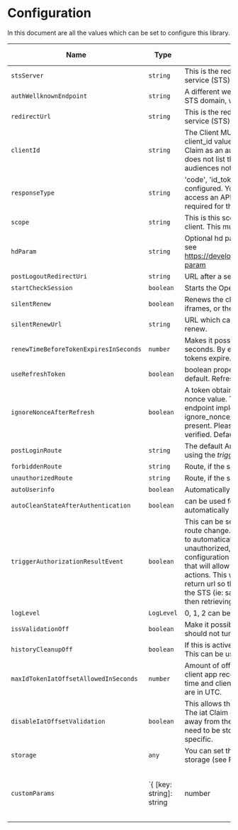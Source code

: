 # Configuration

In this document are all the values which can be set to configure this library.

| Name                                   | Type                                           | Description                                                | Required | Example Value |
| -------------------------------------- | ---------------------------------------------- | ---------------------------------------------------------- | -------- | ------------- |
| `stsServer`                            | `string`                                       | This is the redirect_url which was configured on the security token service (STS) server. | Yes      | Yes           |
| `authWellknownEndpoint`                | `string`                                       | A different well known endpoint can be defined instead of the used STS domain, with the standard postfix.                                                        | No       | No            |
| `redirectUrl`                          | `string`                                       | This is the redirect_url which was configured on the security token service (STS) server.                                                        | No       | No            |
| `clientId`                             | `string`                                       | The Client MUST validate that the aud (audience) Claim contains its client_id value registered at the Issuer identified by the iss (issuer) Claim as an audience. The ID Token MUST be rejected if the ID Token does not list the Client as a valid audience, or if it contains additional audiences not trusted by the Client.                                                        | No       | No            |
| `responseType`                         | `string`                                       | 'code', 'id_token token' or 'id_token' Name of the flow which can be configured. You must use the 'id_token token' flow, if you want to access an API or get user data from the server. The access_token is required for this, and only returned with this flow.                                                        | No       | No            |
| `scope`                                | `string`                                       | This is this scopes which are requested from the server from this client. This must match the STS server configuration.                                                        | No       | No            |
| `hdParam`                              | `string`                                       | Optional hd parameter for Google Auth with particular G Suite domain, see https://developers.google.com/identity/protocols/OpenIDConnect#hd-param                                                        | No       | No            |
| `postLogoutRedirectUri`                | `string`                                       | URL after a server logout if using the end session API.                                                        | No       | No            |
| `startCheckSession`                    | `boolean`                                      | Starts the OpenID session management for this client.                                                        | No       | No            |
| `silentRenew`                          | `boolean`                                      | Renews the client tokens, once the token_id expires. Can use the iframes, or the refresh tokens                                                        | No       | No            |
| `silentRenewUrl`                       | `string`                                       | URL which can be used for a lightweight renew callback. See silent renew.                                                        | No       | No            |
| `renewTimeBeforeTokenExpiresInSeconds` | `number`                                       | Makes it possible to add an offset to the silent renew check in seconds. By entering a value, you can renew the tokens, before the tokens expire.                                                        | No       | No            |
| `useRefreshToken`                      | `boolean`                                      | boolean property set to false. Standard silent renew mode used per default. Refresh tokens can be activated.                                                        | No       | No            |
| `ignoreNonceAfterRefresh`              | `boolean`                                      | A token obtained by using a refresh token normally doesn't contain a nonce value. The library checks it is not there. However some oidc endpoint implementations do send one. Setting ignore_nonce_after_refresh to true disables the check if a nonce is present. Please note that the nonce value, if present, will not be verified. Default is false.                                                        | No       | No            |
| `postLoginRoute`                       | `string`                                       | The default Angular route which is used after a successful login, if not using the <em>trigger_authorization_result_event</em>                                                        | No       | No            |
| `forbiddenRoute`                       | `string`                                       | Route, if the server returns a 403. This is an Angular route. HTTP 403                                                        | No       | No            |
| `unauthorizedRoute`                    | `string`                                       | Route, if the server returns a 401. This is an Angular route. HTTP 401                                                        | No       | No            |
| `autoUserinfo`                         | `boolean`                                      | Automatically get user info after authentication.                                                        | No       | No            |
| `autoCleanStateAfterAuthentication`    | `boolean`                                      | can be used for custom state logic handling, the state is not automatically reset, when set to false.                                                        | No       | No            |
| `triggerAuthorizationResultEvent`      | `boolean`                                      | This can be set to `true` which emits an event instead of an angular route change. Instead of forcing the application consuming this library to automatically redirect to one of the 3 hard-configured routes (start, unauthorized, forbidden), this modification will add an extra configuration option to override such behavior and trigger an event that will allow to subscribe to it and let the application perform other actions. This would be useful to allow the application to save an initial return url so that the user is redirected to it after a successful login on the STS (ie: saving the return url previously on sessionStorage and then retrieving it during the triggering of the event).                                                        | No       | No            |
| `logLevel`                             | `LogLevel`                                     | 0, 1, 2 can be used to set the log level displayed in the console.                                                        | No       | No            |
| `issValidationOff`                     | `boolean`                                      | Make it possible to turn the iss validation off per configuration. You should not turn this off!                                                        | No       | No            |
| `historyCleanupOff`                    | `boolean`                                      | If this is active, the history is not cleaned up at an authorize callback. This can be used, when the application needs to preserve the history.                                                        | No       | No            |
| `maxIdTokenIatOffsetAllowedInSeconds`  | `number`                                       | Amount of offset allowed beteen the server creating the token, and the client app receiving the id_token. The diff in time betweent the server time and client time is also important in validating this value. All times are in UTC.                                                        | No       | No            |
| `disableIatOffsetValidation`           | `boolean`                                      | This allows the application to disable the iat offset validation check. The iat Claim can be used to reject tokens that were issued too far away from the current time, limiting the amount of time that nonces need to be stored to prevent attacks.The acceptable range is client specific.                                                        | No       | No            |
| `storage`                              | `any`                                          | You can set the storage to `localStorage`, or implement a custom storage (see README).                                                        | No       | No            |
| `customParams`                         | `{ [key: string]: string | number | boolean }` | extra parameters can be added to the authorization URL request.                                                        | No       | No            |
